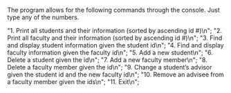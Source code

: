 
The program allows for the following commands through the console. Just type any of the numbers.

"1. Print all students and their information (sorted by ascending id #)\n";
"2. Print all faculty and their information (sorted by ascending id #)\n";
"3. Find and display student information given the student id\n";
"4. Find and display faculty information given the faculty id\n";
"5. Add a new student\n";
"6. Delete a student given the id\n";
"7. Add a new faculty member\n";
"8. Delete a faculty member given the id\n";
"9. Change a student’s advisor given the student id and the new faculty id\n";
"10. Remove an advisee from a faculty member given the ids\n";
"11. Exit\n";
